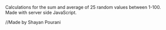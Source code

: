 Calculations for the sum and average of 25 random values between 1-100. Made with server side JavaScript.

//Made by Shayan Pourani